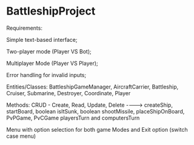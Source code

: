 # BattleshipProject
Requirements:

Simple text-based interface;

Two-player mode (Player VS Bot);

Multiplayer Mode (Player VS Player);

Error handling for invalid inputs;


Entities/Classes: BattleshipGameManager, AircraftCarrier, Battleship, Cruiser, Submarine, Destroyer, Coordinate, Player

Methods: CRUD - Create, Read, Update, Delete ----> createShip, startBoard, boolean isItSunk, boolean shootMissile, placeShipOnBoard, PvPGame, PvCGame playersTurn and computersTurn

Menu with option selection for both game Modes and Exit option (switch case menu)

